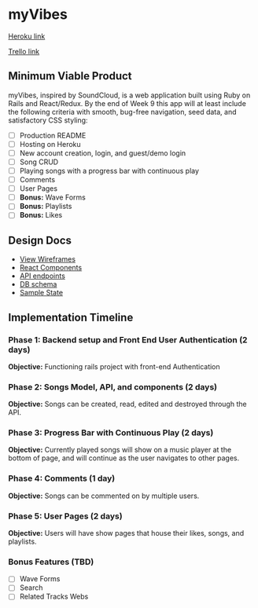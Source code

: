 # myVibes

[Heroku link][heroku]

[Trello link][trello]

[heroku]: http://www.herokuapp.com
[trello]: https://trello.com/

## Minimum Viable Product

myVibes, inspired by SoundCloud, is a web application  built using Ruby on Rails and React/Redux. By the end of Week 9 this app will at least include the following criteria with smooth, bug-free navigation, seed data, and satisfactory CSS styling:

- [ ] Production README
- [ ] Hosting on Heroku
- [ ] New account creation, login, and guest/demo login
- [ ] Song CRUD
- [ ] Playing songs with a progress bar with continuous play
- [ ] Comments
- [ ] User Pages
- [ ] **Bonus:** Wave Forms
- [ ] **Bonus:** Playlists
- [ ] **Bonus:** Likes

## Design Docs
* [View Wireframes][wireframes]
* [React Components][components]
* [API endpoints][api-endpoints]
* [DB schema][schema]
* [Sample State][sample-state]

[wireframes]: wireframes
[components]: component-hierarchy.md
[sample-state]: sample-state.md
[api-endpoints]: api-endpoints.md
[schema]: schema.md

## Implementation Timeline

### Phase 1: Backend setup and Front End User Authentication (2 days)

**Objective:** Functioning rails project with front-end Authentication

### Phase 2: Songs Model, API, and components (2 days)

**Objective:** Songs can be created, read, edited and destroyed through the API.

### Phase 3: Progress Bar with Continuous Play (2 days)

**Objective:** Currently played songs will show on a music player at the bottom of page, and will continue as the user navigates to other pages.

### Phase 4: Comments (1 day)

**Objective:** Songs can be commented on by multiple users.

### Phase 5: User Pages (2 days)

**Objective:** Users will have show pages that house their likes, songs, and playlists.

### Bonus Features (TBD)
- [ ] Wave Forms
- [ ] Search
- [ ] Related Tracks Webs
